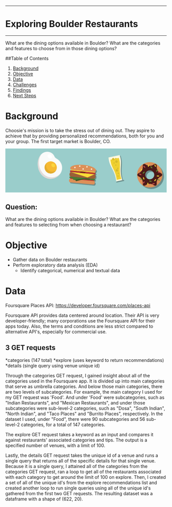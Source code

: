 ********************
# Exploring Boulder Restaurants
********************
What are the dining options available in Boulder? 
What are the categories and features to choose from in those dining options?

##Table of Contents
1. [Background](#Background)
2. [Objective](#Objective)
3. [Data](#Data)
4. [Challenges](#Challenges)
5. [Findings](#Findings)
6. [Next Steps](#Next-Steps)

# Background 
Choosie's mission is to take the stress out of dining out. They aspire to achieve that by providing personalized recommendations, both for you and your group. The first target market is Boulder, CO. 

<p align="center">
<img src='choosie_food.png'>
  
## Question: 
What are the dining options available in Boulder? What are the categories and features to selecting from when choosing a restaurant?

# Objective
  * Gather data on Boulder restaurants
  * Perform exploratory data analysis (EDA)
      * Identify categorical, numerical and textual data

# Data
Foursquare Places API: https://developer.foursquare.com/places-api

Foursquare API provides data centered around location. Their API is very developer-friendly; many corporations use the Foursquare API for their apps today. Also, the terms and conditions are less strict compared to alternative API's, especially for commercial use.

## 3 GET requests
  *categories (147 total)
  *explore (uses keyword to return recommendations)
  *details (single query using venue unique id)
  
Through the categories GET request, I gained insight about all of the categories used in the Foursquare app. It is divided up into main categories that serve as umbrella categories. And below those main categories, there are two levels of subcategories. For example, the main category I used for my GET request was 'Food'. And under 'Food' were subcategories, such as "Indian Restaurants", and "Mexican Restaurants", and under those subcategories were sub-level-2 categories, such as "Dosa", "South Indian", "North Indian", and "Taco Places" and "Burrito Places", respectively. In the dataset I used, under "Food", there were 90 subcategories and 56 sub-level-2 categories, for a total of 147 categories.

The explore GET request takes a keyword as an input and compares it against restaurants' associated categories and tips. The output is a specified number of venues, with a limit of 100. 

Lastly, the details GET request takes the unique id of a venue and runs a single query that returns all of the specific details for that single venue. Because it is a single query, I attained all of the categories from the categories GET request, ran a loop to get all of the restaurants associated with each category to get around the limit of 100 on explore. Then, I created a set of all of the unique id's from the explore recommendations list and created another loop to run single queries using all of the unique id's gathered from the first two GET requests. The resulting dataset was a dataframe with a shape of (622, 20). 







